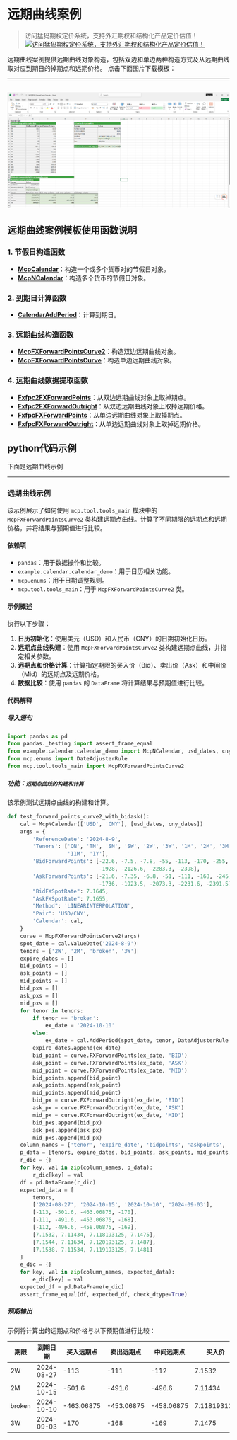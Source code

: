 # **远期曲线案例**


> 访问猛犸期权定价系统，支持外汇期权和结构化产品定价估值！
[![访问猛犸期权定价系统，支持外汇期权和结构化产品定价估值！](../pic/mathema.png)](https://fxo.mathema.com.cn)

远期曲线案例提供远期曲线对象构造，包括双边和单边两种构造方式及从远期曲线取对应到期日的掉期点和远期价格。
点击下面图片下载模板：

---
[![MCP-TC04-Forward Curve Case](./pic/tc04.png)](./MCP-TC04-ForwardCurveCase.xlsx)
---

## **远期曲线案例模板使用函数说明**

### **1. 节假日构造函数**
   - **[McpCalendar](/zh/latest/api/calendar.html#excel-mcpcalendar-code-dates)**：构造一个或多个货币对的节假日对象。
   - **[McpNCalendar](/zh/latest/api/calendar.html#excel-mcpncalendar-ccys-holidays)**：构造多个货币的节假日对象。

### **2. 到期日计算函数**
   - **[CalendarAddPeriod](/zh/latest/api/calendar.html#excel-calendaraddperiod-cal-date-tenor-dateadjustrule-dateadjusterrule-actual-endofmonthrule-false-lastopenday-false-calendarcodes)**：计算到期日。

### **3. 远期曲线构造函数**
   - **[McpFXForwardPointsCurve2](/zh/latest/api/fxforwardratecurve.html#excel-mcpfxforwardpointscurve2-args1-args2-args3-args4-args5-fmt-vp)**：构造双边远期曲线对象。
   - **[McpFXForwardPointsCurve](/zh/latest/api/fxforwardratecurve.html#excel-mcpfxforwardpointscurve-args1-args2-args3-args4-args5-fmt-vp)**：构造单边远期曲线对象。

### **4. 远期曲线数据提取函数**
   - **[Fxfpc2FXForwardPoints](/zh/latest/api/fxforwardratecurve.html#excel-fxfpc2fxforwardpoints-curve-date-bidmidask)**：从双边远期曲线对象上取掉期点。
   - **[Fxfpc2FXForwardOutright](/zh/latest/api/fxforwardratecurve.html#excel-fxfpc2fxforwardoutright-curve-date-bidmidask)**：从双边远期曲线对象上取掉远期价格。
   - **[FxfpcFXForwardPoints](/zh/latest/api/fxforwardratecurve.html#excel-fxfpcfxforwardpoints-curve-date)**：从单边远期曲线对象上取掉期点。
   - **[FxfpcFXForwardOutright](/zh/latest/api/fxforwardratecurve.html#excel-fxfpcfxforwardoutright-curve-date)**：从单边远期曲线对象上取掉远期价格。
   
## **python代码示例**

下面是远期曲线示例

---

### 远期曲线示例

该示例展示了如何使用 `mcp.tool.tools_main` 模块中的 `McpFXForwardPointsCurve2` 类构建远期点曲线。计算了不同期限的远期点和远期价格，并将结果与预期值进行比较。

#### 依赖项

- `pandas`：用于数据操作和比较。
- `example.calendar.calendar_demo`：用于日历相关功能。
- `mcp.enums`：用于日期调整规则。
- `mcp.tool.tools_main`：用于 `McpFXForwardPointsCurve2` 类。

#### 示例概述

 执行以下步骤：

1. **日历初始化**：使用美元（USD）和人民币（CNY）的日期初始化日历。
2. **远期点曲线构建**：使用 `McpFXForwardPointsCurve2` 类构建远期点曲线，并指定相关参数。
3. **远期点和价格计算**：计算指定期限的买入价（Bid）、卖出价（Ask）和中间价（Mid）的远期点及远期价格。
4. **数据比较**：使用 `pandas` 的 `DataFrame` 将计算结果与预期值进行比较。

#### 代码解释

##### 导入语句

```python
import pandas as pd
from pandas._testing import assert_frame_equal
from example.calendar.calendar_demo import McpNCalendar, usd_dates, cny_dates
from mcp.enums import DateAdjusterRule
from mcp.tool.tools_main import McpFXForwardPointsCurve2
```

##### **功能**：**`远期点曲线的构建和计算`**

   该示例测试远期点曲线的构建和计算。

```python
def test_forward_points_curve2_with_bidask():
    cal = McpNCalendar(['USD', 'CNY'], [usd_dates, cny_dates])
    args = {
        'ReferenceDate': '2024-8-9',
        'Tenors': ['ON', 'TN', 'SN', 'SW', '2W', '3W', '1M', '2M', '3M', '4M', '5M', '6M', '7M', '8M', '9M', '10M',
                   '11M', '1Y'],
        'BidForwardPoints': [-22.6, -7.5, -7.8, -55, -113, -170, -255, -501.6, -738, -960, -1203, -1395, -1603, -1786,
                             -1928, -2126.6, -2283.3, -2398],
        'AskForwardPoints': [-21.6, -7.35, -6.8, -51, -111, -168, -245, -491.6, -728, -952.22, -1181, -1391, -1558,
                             -1736, -1923.5, -2073.3, -2231.6, -2391.5],
        "BidFXSpotRate": 7.1645,
        "AskFXSpotRate": 7.1655,
        "Method": 'LINEARINTERPOLATION',
        "Pair": 'USD/CNY',
        'Calendar': cal,
    }
    curve = McpFXForwardPointsCurve2(args)
    spot_date = cal.ValueDate('2024-8-9')
    tenors = ['2W', '2M', 'broken', '3W']
    expire_dates = []
    bid_points = []
    ask_points = []
    mid_points = []
    bid_pxs = []
    ask_pxs = []
    mid_pxs = []
    for tenor in tenors:
        if tenor == 'broken':
            ex_date = '2024-10-10'
        else:
            ex_date = cal.AddPeriod(spot_date, tenor, DateAdjusterRule.Following)
        expire_dates.append(ex_date)
        bid_point = curve.FXForwardPoints(ex_date, 'BID')
        ask_point = curve.FXForwardPoints(ex_date, 'ASK')
        mid_point = curve.FXForwardPoints(ex_date, 'MID')
        bid_points.append(bid_point)
        ask_points.append(ask_point)
        mid_points.append(mid_point)
        bid_px = curve.FXForwardOutright(ex_date, 'BID')
        ask_px = curve.FXForwardOutright(ex_date, 'ASK')
        mid_px = curve.FXForwardOutright(ex_date, 'MID')
        bid_pxs.append(bid_px)
        ask_pxs.append(ask_px)
        mid_pxs.append(mid_px)
    column_names = ['tenor', 'expire_date', 'bidpoints', 'askpoints', 'midpoints', 'bidpx', 'askpx', 'midpx']
    p_data = [tenors, expire_dates, bid_points, ask_points, mid_points, bid_pxs, ask_pxs, mid_pxs]
    r_dic = {}
    for key, val in zip(column_names, p_data):
        r_dic[key] = val
    df = pd.DataFrame(r_dic)
    expected_data = [
        tenors,
        ['2024-08-27', '2024-10-15', '2024-10-10', '2024-09-03'],
        [-113, -501.6, -463.06875, -170],
        [-111, -491.6, -453.06875, -168],
        [-112, -496.6, -458.06875, -169],
        [7.1532, 7.11434, 7.118193125, 7.1475],
        [7.1544, 7.11634, 7.120193125, 7.1487],
        [7.1538, 7.11534, 7.119193125, 7.1481]
    ]
    e_dic = {}
    for key, val in zip(column_names, expected_data):
        e_dic[key] = val
    expected_df = pd.DataFrame(e_dic)
    assert_frame_equal(df, expected_df, check_dtype=True)
```

##### 预期输出

示例将计算出的远期点和价格与以下预期值进行比较：

| 期限  | 到期日期   | 买入远期点 | 卖出远期点 | 中间远期点 | 买入价   | 卖出价   | 中间价   |
|-------|------------|------------|------------|------------|----------|----------|----------|
| 2W    | 2024-08-27 | -113       | -111       | -112       | 7.1532   | 7.1544   | 7.1538   |
| 2M    | 2024-10-15 | -501.6     | -491.6     | -496.6     | 7.11434  | 7.11634  | 7.11534  |
| broken| 2024-10-10 | -463.06875 | -453.06875 | -458.06875 | 7.118193125| 7.120193125| 7.119193125|
| 3W    | 2024-09-03 | -170       | -168       | -169       | 7.1475   | 7.1487   | 7.1481   |


